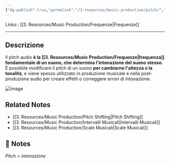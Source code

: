 ```yaml
---
{"dg-publish":true,"permalink":"/3-resources/music-production/pitch/","tags":["type/note"]}
---
```


Links:: [[3. Resources/Music Production/Frequenze\|Frequenze]]

---
## Descrizione

Il pitch audio **è la [[3. Resources/Music Production/Frequenze\|frequenza]] fondamentale di un suono, che determina l'intonazione del suono stesso.** È possibile modificare il pitch di un suono **per cambiarne l'altezza o la tonalità**, e viene spesso utilizzato in produzione musicale e nella post-produzione audio per creare effetti o correggere errori di intonazione.

![image](https://unison.audio/wp-content/uploads/Fundamental-600x368.png.webp)

## Related Notes

- [[3. Resources/Music Production/Pitch Shifting\|Pitch Shifting]]
- [[3. Resources/Music Production/Intervalli Musicali\|Intervalli Musicali]]
- [[3. Resources/Music Production/Scale Musicali\|Scale Musicali]]


## 📝 Notes

_Pitch = intonazione_